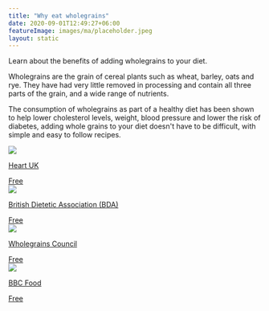 ```yaml
---
title: "Why eat wholegrains"
date: 2020-09-01T12:49:27+06:00
featureImage: images/ma/placeholder.jpeg
layout: static
---
```


Learn about the benefits of adding wholegrains to your diet.

Wholegrains are the grain of cereal plants such as wheat, barley, oats and rye. They have had very little removed in processing and contain all three parts of the grain, and a wide range of nutrients.

The consumption of wholegrains as part of a healthy diet has been shown to help lower cholesterol levels, weight, blood pressure and lower the risk of diabetes, adding whole grains to your diet doesn't have to be difficult, with simple and easy to follow recipes.

<a class="ma-link" href="https://www.heartuk.org.uk/low-cholesterol-foods/wholegrains-"><div class="ma-card ma-card-Health"><div class="ma-icon"><img src ="/images/Icon-check - health - opacity.svg"/></div><div class="ma-name"><p>Heart UK</p></div><div class="ma-paid-text"><span>Free</span></div></div></a><a class="ma-link" href="https://www.bda.uk.com/resource/wholegrains.html"><div class="ma-card ma-card-Health"><div class="ma-icon"><img src ="/images/Icon-check - health - opacity.svg"/></div><div class="ma-name"><p>British Dietetic Association (BDA)</p></div><div class="ma-paid-text"><span>Free</span></div></div></a><a class="ma-link" href="https://wholegrainscouncil.org/whole-grains-101/easy-ways-enjoy-whole-grains"><div class="ma-card ma-card-Health"><div class="ma-icon"><img src ="/images/Icon-check - health - opacity.svg"/></div><div class="ma-name"><p>Wholegrains Council</p></div><div class="ma-paid-text"><span>Free</span></div></div></a><a class="ma-link" href="https://www.bbc.co.uk/food/grain"><div class="ma-card ma-card-Health"><div class="ma-icon"><img src ="/images/Icon-check - health - opacity.svg"/></div><div class="ma-name"><p>BBC Food</p></div><div class="ma-paid-text"><span>Free</span></div></div></a>  

<br/><br/>







